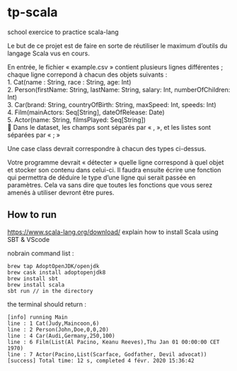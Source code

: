# tp-scala
school exercice to practice scala-lang

Le but de ce projet est de faire en sorte de réutiliser le maximum d’outils du langage Scala vus en cours.   

En entrée, le fichier « example.csv » contient plusieurs lignes différentes ; chaque ligne correpond à chacun des objets suivants :  
	1.	Cat(name : String, race : String, age: Int)  
	2.	Person(firstName: String, lastName: String, salary: Int, numberOfChildren: Int)  
	3.	Car(brand: String, countryOfBirth: String, maxSpeed: Int, speeds: Int)  
	4.	Film(mainActors: Seq[String], dateOfRelease: Date)  
	5.	Actor(name: String, filmsPlayed: Seq[String])  
		Dans le dataset, les champs sont séparés par « , », et les listes sont séparées par « ; »  

Une case class devrait correspondre à chacun des types ci-dessus.  

Votre programme devrait « détecter » quelle ligne correspond à quel objet et stocker son contenu dans celui-ci. Il faudra ensuite écrire une fonction qui permettra de déduire le type d’une ligne qui serait passée en paramètres. Cela va sans dire que toutes les fonctions que vous serez amenés à utiliser devront être pures.

## How to run

https://www.scala-lang.org/download/
explain how to install Scala using SBT & VScode

nobrain command list :
```
brew tap AdoptOpenJDK/openjdk
brew cask install adoptopenjdk8
brew install sbt
brew install scala 
sbt run // in the directory
```

the terminal should return :
```
[info] running Main 
line : 1 Cat(Judy,Maincoon,6)
line : 2 Person(John,Doe,0,0,20)
line : 4 Car(Audi,Germany,250,100)
line : 6 Film(List(Al Pacino, Keanu Reeves),Thu Jan 01 00:00:00 CET 1970)
line : 7 Actor(Pacino,List(Scarface, Godfather, Devil advocat))
[success] Total time: 12 s, completed 4 févr. 2020 15:36:42
```